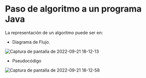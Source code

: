 # Paso de algoritmo a un programa Java

La representación de un algoritmo puede ser en:
- Diagrama de Flujo.

![Captura de pantalla de 2022-09-21 18-12-13](https://user-images.githubusercontent.com/91023374/191556386-6fd0fbad-00fb-4e20-876f-62866c019bce.png)


- Pseudocódigo

![Captura de pantalla de 2022-09-21 18-12-58](https://user-images.githubusercontent.com/91023374/191556506-bfb4d953-f766-45b6-b167-508278929250.png)
